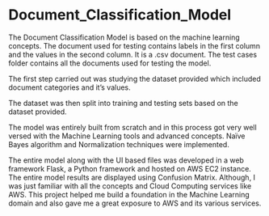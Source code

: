 # Document_Classification_Model


The Document Classification Model is based on the machine learning concepts. 
 The document used for testing contains labels in the first column and the values in the second column. It is a .csv document. The test cases folder contains all the documents used for testing the model.

The first step carried out was studying the dataset provided which included document categories and it’s values. 

The dataset was then split into training and testing sets based on the dataset provided. 

The model was entirely built from scratch and in this process got very well versed with the Machine Learning tools and advanced concepts. 
Naïve Bayes algorithm and Normalization techniques were implemented. 

The entire model along with the UI based files was developed in a web framework Flask, a Python framework and hosted on AWS EC2 instance. 
The entire model results are displayed using Confusion Matrix. 
Although, I was just familiar with all the concepts and Cloud Computing services like AWS. This project helped me build a foundation in the Machine Learning domain and also gave me a great exposure to AWS and its various services. 



